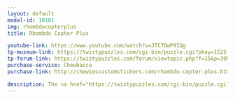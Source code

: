 ```yaml
---
layout: default
modal-id: 10101
img: rhombdocopterplus
title: Rhombdo Copter Plus

youtube-link: https://www.youtube.com/watch?v=JTC7OwP9IQg
tp-museum-link: https://twistypuzzles.com/cgi-bin/puzzle.cgi?pkey=1525
tp-forum-link: https://twistypuzzles.com/forum/viewtopic.php?f=15&p=395369
purchase-service: Chewbacca
purchase-link: http://chewiescustomstickers.com/rhombdo-copter-plus.html

description: The <a href="https://twistypuzzles.com/cgi-bin/puzzle.cgi?pkey=1525" target="_blank">Rhombdo Copter Plus</a> is similar to the <a href="http://twistypuzzles.com/cgi-bin/puzzle.cgi?pkey=1687" target="_blank">Curvy Copter Plus</a>, but with the concept applied to the <a href="https://en.wikipedia.org/wiki/Rhombic_dodecahedron" target="_blank">rhombic dodecahedron</a>. It is mechanically identical to the <a href="https://twistypuzzles.com/cgi-bin/puzzle.cgi?pkey=7124" target="_blank">Deranged Dark Matter</a>, and was featured in the <a href="https://www.instagram.com/the_puzzle_advent_calendar/" target="_blank">Puzzle Advent Calendar</a> in <a href="https://www.youtube.com/playlist?list=PLtysvchxBCmTncc_SiOCn0dkerWX2Qe04" target="_blank">2019</a>.
---
```

